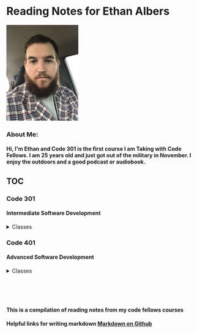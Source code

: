 # Reading Notes for Ethan Albers

<img src="Headshot.jpeg" height=250px>

### About Me:

#### Hi, I'm Ethan and Code 301 is the first course I am Taking with Code Fellows. I am 25 years old and just got out of the military in November. I enjoy the outdoors and a good podcast or audiobook.

## TOC

### Code 301

#### Intermediate Software Development

<details close><summary>Classes</summary>

<a href="https://github.com/ekalbers/reading-notes/blob/main/301/class01.md">Class 01 - Intro to React and Components</a>
<br>
<a href="https://github.com/ekalbers/reading-notes/blob/main/301/class02.md">Class 02 - State and Props</a>
<br>
<a href="https://github.com/ekalbers/reading-notes/blob/main/301/class03.md">Class 03 - Passing Functions as Props</a>
<br>
<a href="https://github.com/ekalbers/reading-notes/blob/main/301/class04.md">Class 04 - React and Forms</a>
<br>
<a href="https://github.com/ekalbers/reading-notes/blob/main/301/class05.md">Class 05 - Putting it all together</a>
<br>
<a href="https://github.com/ekalbers/reading-notes/blob/main/301/class06.md">Class 06 - NODE.JS</a>
<br>
<a href="https://github.com/ekalbers/reading-notes/blob/main/301/class07.md">Class 07</a>
<br>
<a href="https://github.com/ekalbers/reading-notes/blob/main/301/class08.md">Class 08</a>
<br>
<a href="https://github.com/ekalbers/reading-notes/blob/main/301/class09.md">Class 09</a>
<br>
<a href="https://github.com/ekalbers/reading-notes/blob/main/301/class10.md">Class 10 - In memory storage</a>
<br>
<a href="https://github.com/ekalbers/reading-notes/blob/main/301/class11.md">Class 11 - 
MongoDB and Mongoose</a>
<br>
<a href="https://github.com/ekalbers/reading-notes/blob/main/301/class12.md">Class 12</a>
<br>
<a href="https://github.com/ekalbers/reading-notes/blob/main/301/class13.md">Class 13</a>
<br>
<a href="https://github.com/ekalbers/reading-notes/blob/main/301/class014.md">Class 14</a>
<br>
<a href="https://github.com/ekalbers/reading-notes/blob/main/301/class15.md">Class 15</a>
<br>

</details>

### Code 401

#### Advanced Software Development

<details close><summary>Classes</summary>

<a href="https://github.com/ekalbers/reading-notes/blob/main/401/SQL%20prework/assignmentSubmit.md">SQL Prework</a>
<br>
<a href="https://github.com/ekalbers/reading-notes/blob/main/401/terminal.md">Terminal Prework</a>
<br>
<a href="https://github.com/ekalbers/reading-notes/blob/main/401/class01.md">Class 01</a>
<br>
<a href="https://github.com/ekalbers/reading-notes/blob/main/401/class02.md">Class 02</a>
<br>
<a href="https://github.com/ekalbers/reading-notes/blob/main/401/class03.md">Class 03</a>
<br>
<a href="https://github.com/ekalbers/reading-notes/blob/main/401/class04.md">Class 04</a>
<br>

</details>

<br><br><br>

#### This is a compilation of reading notes from my code fellows courses

#### Helpful links for writing markdown [Markdown on Github](https://docs.github.com/en/get-started/writing-on-github/getting-started-with-writing-and-formatting-on-github/basic-writing-and-formatting-syntax)

